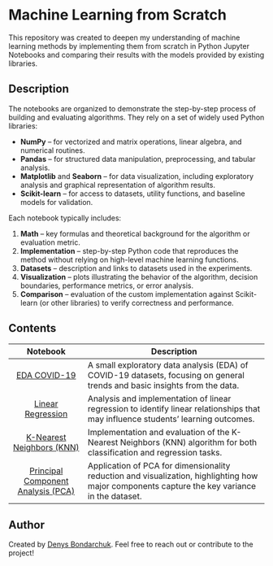 # Machine Learning from Scratch

This repository was created to deepen my understanding of machine learning methods by implementing them from scratch in Python Jupyter Notebooks and comparing their results with the models provided by existing libraries.

## Description

The notebooks are organized to demonstrate the step-by-step process of building and evaluating algorithms. They rely on a set of widely used Python libraries:

- **NumPy** – for vectorized and matrix operations, linear algebra, and numerical routines.
- **Pandas** – for structured data manipulation, preprocessing, and tabular analysis.
- **Matplotlib** and **Seaborn** – for data visualization, including exploratory analysis and graphical representation of algorithm results.
- **Scikit-learn** – for access to datasets, utility functions, and baseline models for validation.

Each notebook typically includes:

1. **Math** – key formulas and theoretical background for the algorithm or evaluation metric.
2. **Implementation** – step-by-step Python code that reproduces the method without relying on high-level machine learning functions.
3. **Datasets** – description and links to datasets used in the experiments.
4. **Visualization** – plots illustrating the behavior of the algorithm, decision boundaries, performance metrics, or error analysis.
5. **Comparison** – evaluation of the custom implementation against Scikit-learn (or other libraries) to verify correctness and performance.

## Contents

| Notebook | Description |
|:--------:|-------------|
| [EDA COVID-19](notebooks/01_eda_covid19.ipynb) | A small exploratory data analysis (EDA) of COVID-19 datasets, focusing on general trends and basic insights from the data. |
| [Linear Regression](notebooks/02_linear_regression.ipynb) | Analysis and implementation of linear regression to identify linear relationships that may influence students’ learning outcomes. |
| [K-Nearest Neighbors (KNN)](notebooks/03_knn.ipynb) | Implementation and evaluation of the K-Nearest Neighbors (KNN) algorithm for both classification and regression tasks. |
| [Principal Component Analysis (PCA)](notebooks/04_pca.ipynb) | Application of PCA for dimensionality reduction and visualization, highlighting how major components capture the key variance in the dataset. |

## Author

Created by [Denys Bondarchuk](https://github.com/thejvdev). Feel free to reach out or contribute to the project!
